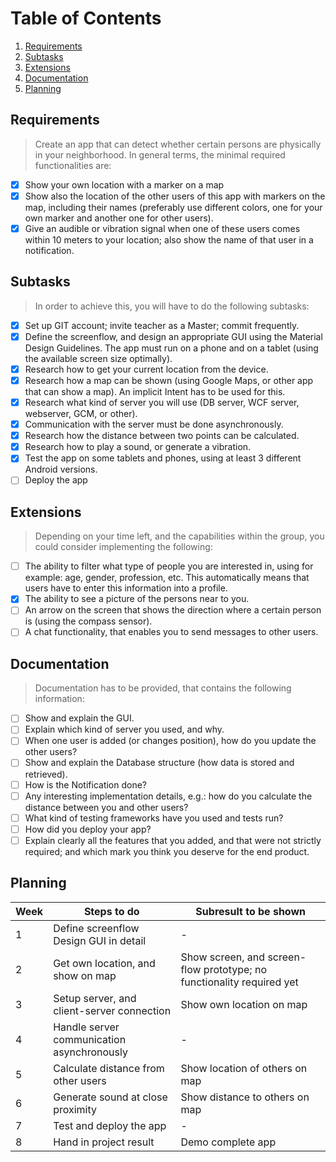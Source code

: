 # Table of Contents
1. [Requirements](#requirements)
2. [Subtasks](#subtasks)
3. [Extensions](#extensions)
4. [Documentation](#documentation)
5. [Planning](#planning)


## Requirements

> Create an app that can detect whether certain persons are physically in your neighborhood.
  In general terms, the minimal required functionalities are:
  
- [x] Show your own location with a marker on a map
- [x] Show also the location of the other users of this app with markers on the map, including their
      names (preferably use different colors, one for your own marker and another one for other
      users).
- [x] Give an audible or vibration signal when one of these users comes within 10 meters to your
      location; also show the name of that user in a notification.

## Subtasks

> In order to achieve this, you will have to do the following subtasks:

- [x] Set up GIT account; invite teacher as a Master; commit frequently.
- [x]  Define the screenflow, and design an appropriate GUI using the Material Design Guidelines.
The app must run on a phone and on a tablet (using the available screen size optimally).
- [x] Research how to get your current location from the device.
- [x] Research how a map can be shown (using Google Maps, or other app that can show a map).
An implicit Intent has to be used for this.
- [x] Research what kind of server you will use (DB server, WCF server, webserver, GCM, or other).
- [x] Communication with the server must be done asynchronously.
- [x] Research how the distance between two points can be calculated.
- [x] Research how to play a sound, or generate a vibration.
- [x] Test the app on some tablets and phones, using at least 3 different Android versions.
- [ ] Deploy the app

## Extensions

> Depending on your time left, and the capabilities within the group, you could consider implementing
  the following:

- [ ] The ability to filter what type of people you are interested in, using for example: age, gender,
profession, etc. This automatically means that users have to enter this information into a
profile.
- [x] The ability to see a picture of the persons near to you.
- [ ] An arrow on the screen that shows the direction where a certain person is (using the
compass sensor).
- [ ] A chat functionality, that enables you to send messages to other users.

## Documentation

> Documentation has to be provided, that contains the following information:

- [ ] Show and explain the GUI.
- [ ] Explain which kind of server you used, and why.
- [ ] When one user is added (or changes position), how do you update the other users?
- [ ] Show and explain the Database structure (how data is stored and retrieved).
- [ ] How is the Notification done?
- [ ] Any interesting implementation details, e.g.: how do you calculate the distance between you
and other users?
- [ ] What kind of testing frameworks have you used and tests run?
- [ ] How did you deploy your app?
- [ ] Explain clearly all the features that you added, and that were not strictly required; and which
mark you think you deserve for the end product.

## Planning

| Week | Steps to do                                |                         Subresult to be shown                         |
|------|--------------------------------------------|-----------------------------------------------------------------------|
| 1    | Define screenflow Design GUI in detail     | -                                                                     |
| 2    | Get own location, and show on map          | Show screen, and screen-flow prototype; no functionality required yet |
| 3    | Setup server, and client-server connection | Show own location on map                                              |
| 4    | Handle server communication asynchronously | -                                                                     |
| 5    | Calculate distance from other users        | Show location of others on map                                        |
| 6    | Generate sound at close proximity          | Show distance to others on map                                        |
| 7    | Test and deploy the app                    | -                                                                     |
| 8    | Hand in project result                     | Demo complete app                                                     |